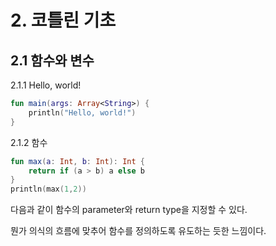 # 2. 코틀린 기초

## 2.1 함수와 변수

2.1.1  Hello, world!

```kotlin
fun main(args: Array<String>) {
	println("Hello, world!")
}
```

2.1.2 함수

```kotlin
fun max(a: Int, b: Int): Int {
	return if (a > b) a else b
}
println(max(1,2))
```

 다음과 같이 함수의 parameter와 return type을 지정할 수 있다.

뭔가 의식의 흐름에 맞추어 함수를 정의하도록 유도하는 듯한 느낌이다.

  